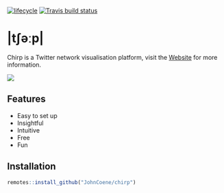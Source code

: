 [![lifecycle](https://img.shields.io/badge/lifecycle-maturing-blue.svg)](https://www.tidyverse.org/lifecycle/#maturing) [![Travis build status](https://travis-ci.org/JohnCoene/chirp.svg?branch=master)](https://travis-ci.org/JohnCoene/chirp)

# |tʃəːp|

Chirp is a Twitter network visualisation platform, visit the [Website](https://chrip.netlify.app/) for more information.

![](https://github.com/JohnCoene/chirp/blob/master/website/static/img/chirp_gif_1.gif)

## Features

- Easy to set up
- Insightful
- Intuitive
- Free
- Fun

## Installation

``` r
remotes::install_github("JohnCoene/chirp")
```
